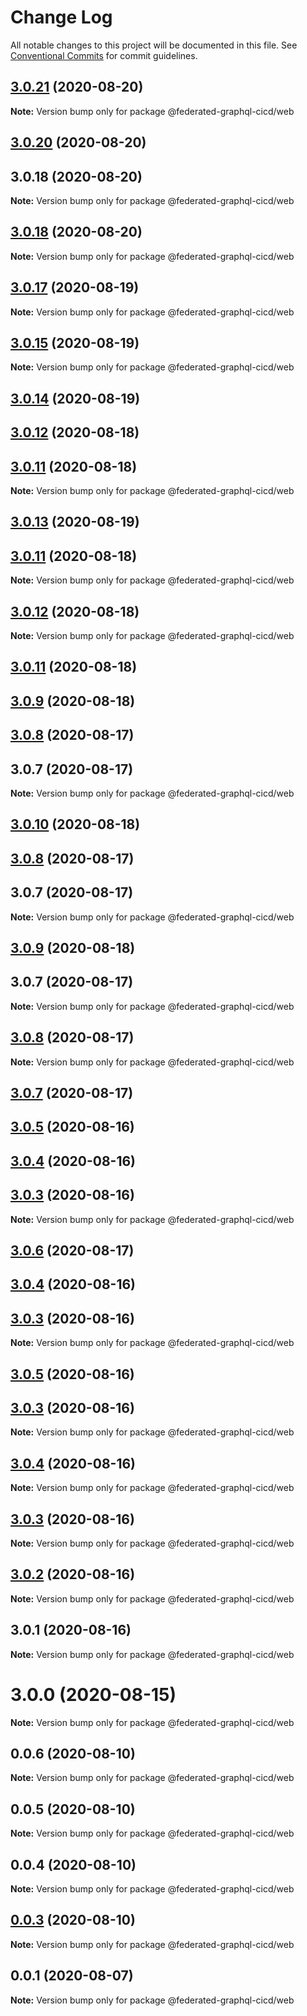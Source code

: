# Change Log

All notable changes to this project will be documented in this file.
See [Conventional Commits](https://conventionalcommits.org) for commit guidelines.

## [3.0.21](https://github.com/rober-dev/federated-graphql-cicd/compare/v3.0.20...v3.0.21) (2020-08-20)

**Note:** Version bump only for package @federated-graphql-cicd/web





## [3.0.20](https://github.com/rober-dev/federated-graphql-cicd/compare/v3.0.19...v3.0.20) (2020-08-20)



## 3.0.18 (2020-08-20)

**Note:** Version bump only for package @federated-graphql-cicd/web





## [3.0.18](https://github.com/rober-dev/federated-graphql-cicd/compare/v3.0.17...v3.0.18) (2020-08-20)

**Note:** Version bump only for package @federated-graphql-cicd/web





## [3.0.17](https://github.com/rober-dev/federated-graphql-cicd/compare/v3.0.16...v3.0.17) (2020-08-19)

**Note:** Version bump only for package @federated-graphql-cicd/web





## [3.0.15](https://github.com/rober-dev/federated-graphql-cicd/compare/v3.0.14...v3.0.15) (2020-08-19)

**Note:** Version bump only for package @federated-graphql-cicd/web





## [3.0.14](https://github.com/rober-dev/federated-graphql-cicd/compare/v3.0.13...v3.0.14) (2020-08-19)



## [3.0.12](https://github.com/rober-dev/federated-graphql-cicd/compare/v3.0.11...v3.0.12) (2020-08-18)



## [3.0.11](https://github.com/rober-dev/federated-graphql-cicd/compare/v3.0.10...v3.0.11) (2020-08-18)

**Note:** Version bump only for package @federated-graphql-cicd/web





## [3.0.13](https://github.com/rober-dev/federated-graphql-cicd/compare/v3.0.12...v3.0.13) (2020-08-19)



## [3.0.11](https://github.com/rober-dev/federated-graphql-cicd/compare/v3.0.10...v3.0.11) (2020-08-18)

**Note:** Version bump only for package @federated-graphql-cicd/web





## [3.0.12](https://github.com/rober-dev/federated-graphql-cicd/compare/v3.0.11...v3.0.12) (2020-08-18)

**Note:** Version bump only for package @federated-graphql-cicd/web





## [3.0.11](https://github.com/rober-dev/federated-graphql-cicd/compare/v3.0.10...v3.0.11) (2020-08-18)



## [3.0.9](https://github.com/rober-dev/federated-graphql-cicd/compare/v3.0.8...v3.0.9) (2020-08-18)



## [3.0.8](https://github.com/rober-dev/federated-graphql-cicd/compare/v3.0.7...v3.0.8) (2020-08-17)



## 3.0.7 (2020-08-17)

**Note:** Version bump only for package @federated-graphql-cicd/web





## [3.0.10](https://github.com/rober-dev/federated-graphql-cicd/compare/v3.0.9...v3.0.10) (2020-08-18)



## [3.0.8](https://github.com/rober-dev/federated-graphql-cicd/compare/v3.0.7...v3.0.8) (2020-08-17)



## 3.0.7 (2020-08-17)

**Note:** Version bump only for package @federated-graphql-cicd/web





## [3.0.9](https://github.com/rober-dev/federated-graphql-cicd/compare/v3.0.8...v3.0.9) (2020-08-18)



## 3.0.7 (2020-08-17)

**Note:** Version bump only for package @federated-graphql-cicd/web





## [3.0.8](https://github.com/rober-dev/federated-graphql-cicd/compare/v3.0.7...v3.0.8) (2020-08-17)

**Note:** Version bump only for package @federated-graphql-cicd/web





## [3.0.7](https://github.com/rober-dev/federated-graphql-cicd/compare/v3.0.6...v3.0.7) (2020-08-17)



## [3.0.5](https://github.com/rober-dev/federated-graphql-cicd/compare/v3.0.4...v3.0.5) (2020-08-16)



## [3.0.4](https://github.com/rober-dev/federated-graphql-cicd/compare/v3.0.3...v3.0.4) (2020-08-16)



## [3.0.3](https://github.com/rober-dev/federated-graphql-cicd/compare/v3.0.2...v3.0.3) (2020-08-16)

**Note:** Version bump only for package @federated-graphql-cicd/web





## [3.0.6](https://github.com/rober-dev/federated-graphql-cicd/compare/v3.0.5...v3.0.6) (2020-08-17)



## [3.0.4](https://github.com/rober-dev/federated-graphql-cicd/compare/v3.0.3...v3.0.4) (2020-08-16)



## [3.0.3](https://github.com/rober-dev/federated-graphql-cicd/compare/v3.0.2...v3.0.3) (2020-08-16)

**Note:** Version bump only for package @federated-graphql-cicd/web





## [3.0.5](https://github.com/rober-dev/federated-graphql-cicd/compare/v3.0.4...v3.0.5) (2020-08-16)



## [3.0.3](https://github.com/rober-dev/federated-graphql-cicd/compare/v3.0.2...v3.0.3) (2020-08-16)

**Note:** Version bump only for package @federated-graphql-cicd/web





## [3.0.4](https://github.com/rober-dev/federated-graphql-cicd/compare/v3.0.3...v3.0.4) (2020-08-16)

**Note:** Version bump only for package @federated-graphql-cicd/web





## [3.0.3](https://github.com/rober-dev/federated-graphql-cicd/compare/v3.0.2...v3.0.3) (2020-08-16)

**Note:** Version bump only for package @federated-graphql-cicd/web





## [3.0.2](https://github.com/rober-dev/federated-graphql-cicd/compare/v3.0.1...v3.0.2) (2020-08-16)

**Note:** Version bump only for package @federated-graphql-cicd/web





## 3.0.1 (2020-08-16)

**Note:** Version bump only for package @federated-graphql-cicd/web





# 3.0.0 (2020-08-15)

**Note:** Version bump only for package @federated-graphql-cicd/web





## 0.0.6 (2020-08-10)

**Note:** Version bump only for package @federated-graphql-cicd/web





## 0.0.5 (2020-08-10)

**Note:** Version bump only for package @federated-graphql-cicd/web





## 0.0.4 (2020-08-10)

**Note:** Version bump only for package @federated-graphql-cicd/web





## [0.0.3](https://github.com/rober-dev/federated-graphql-cicd/compare/@federated-graphql-cicd/web@0.0.2...@federated-graphql-cicd/web@0.0.3) (2020-08-10)

**Note:** Version bump only for package @federated-graphql-cicd/web

## 0.0.1 (2020-08-07)

**Note:** Version bump only for package @federated-graphql-cicd/web
